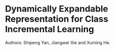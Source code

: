 # Dynamically Expandable Representation for Class Incremental Learning

Authors: Shipeng Yan, Jiangwei Xie and Xuming He.
